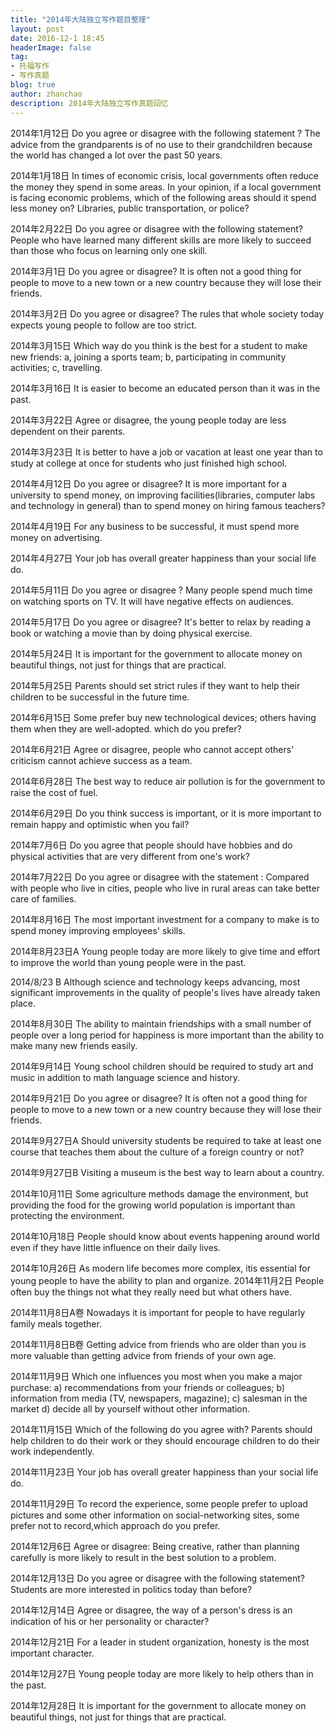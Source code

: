 ```yaml
---
title: "2014年大陆独立写作题目整理"
layout: post
date: 2016-12-1 18:45
headerImage: false
tag:
- 托福写作
- 写作真题
blog: true
author: zhanchao
description: 2014年大陆独立写作真题回忆
---
```

2014年1月12日     Do you agree or disagree with the following statement ? The advice from the grandparents is of no use to their grandchildren because the world has changed a lot over the past 50 years.

2014年1月18日     In times of economic crisis, local governments often reduce the money they spend in some areas. In your opinion, if a local government is facing economic problems, which of the following areas should it spend less money on? Libraries, public transportation, or police?

2014年2月22日     Do you agree or disagree with the following statement? People who have learned many different skills are more likely to succeed than those who focus on learning only one skill.

2014年3月1日     Do you agree or disagree? It is often not a good thing for people to move to a new town or a new country because they will lose their friends.

2014年3月2日     Do you agree or disagree? The rules that whole society today expects young people to follow are too strict.

2014年3月15日     Which way do you think is the best for a student to make new friends: a, joining a sports team; b, participating in community activities; c, travelling.

2014年3月16日     It is easier to become an educated person than it was in the past.   

2014年3月22日     Agree or disagree, the young people today are less dependent on their parents.

2014年3月23日     It is better to have a job or vacation at least one year than to study at college at once for students who just finished high school.

2014年4月12日     Do you agree or disagree? It is more important for a university to spend money, on improving facilities(libraries, computer labs and technology in general) than to spend money on hiring famous teachers?

2014年4月19日     For any business to be successful, it must spend more money on advertising.

2014年4月27日     Your job has overall greater happiness than your social life do.

2014年5月11日     Do you agree or disagree ? Many people spend much time on watching sports on TV. It will have negative effects on audiences.

2014年5月17日     Do you agree or disagree? It's better to relax by reading a book or watching a movie than by doing physical exercise.

2014年5月24日     It is important for the government to allocate money on beautiful things, not just for things that are practical.

2014年5月25日     Parents should set strict rules if they want to help their children to be successful in the future time.

2014年6月15日     Some prefer buy new technological devices; others having them when they are well-adopted. which do you prefer?

2014年6月21日     Agree or disagree, people who cannot accept others' criticism cannot achieve success as a team.

2014年6月28日     The best way to reduce air pollution is for the government to raise the cost of fuel.

2014年6月29日     Do you think success is important, or it is more important to remain happy and optimistic when you fail?

2014年7月6日     Do you agree that people should have hobbies and do physical activities that are very different from one's work?

2014年7月22日     Do you agree or disagree with the statement : Compared with people who live in cities, people who live in rural areas can take better care of families.

2014年8月16日     The most important investment for a company to make is to spend money improving employees' skills.

2014年8月23日A     Young people today are more likely to give time and effort to improve the world than young people were in the past.

2014/8/23 B     Although science and technology keeps advancing, most significant improvements in the quality of people's lives have already taken place.

2014年8月30日     The ability to maintain friendships with a small number of people over a long period for happiness is more important than the ability to make many new friends easily.

2014年9月14日     Young school children should be required to study art and music in addition to math language science and history.

2014年9月21日     Do you agree or disagree? It is often not a good thing for people to move to a new town or a new country because they will lose their friends.

2014年9月27日A     Should university students be required to take at least one course that teaches them about the culture of a foreign country or not?

2014年9月27日B     Visiting a museum is the best way to learn about a country.

2014年10月11日     Some agriculture methods damage the environment, but providing the food for the growing world population is important than protecting the environment.

2014年10月18日     People should know about events happening around world even if they have little influence on their daily lives.

2014年10月26日     As modern life becomes more complex, itis essential for young people to have the ability to plan and organize.
2014年11月2日     People often buy the things not what they really need but what others have.

2014年11月8日A卷     Nowadays it is important for people to have regularly family meals together.

2014年11月8日B卷     Getting advice from friends who are older than you is more valuable than getting advice from friends of your own age.

2014年11月9日     Which one influences you most when you make a major purchase: a) recommendations from your friends or colleagues; b) information from media (TV, newspapers, magazine); c) salesman in the market d) decide all by yourself without other information.

2014年11月15日     Which of the following do you agree with? Parents should help children to do their work or they should encourage children to do their work independently.

2014年11月23日     Your job has overall greater happiness than your social life do.

2014年11月29日     To record the experience, some people prefer to upload pictures and some other information on social-networking sites, some prefer not to record,which approach do you prefer. 

2014年12月6日     Agree or disagree: Being creative, rather than planning carefully is more likely to result in the best solution to a problem.

2014年12月13日     Do you agree or disagree with the following statement? Students are more interested in politics today than before?

2014年12月14日     Agree or disagree, the way of a person's dress is an indication of his or her personality or character?

2014年12月21日     For a leader in student organization, honesty is the most important character.

2014年12月27日     Young people today are more likely to help others than in the past.

2014年12月28日     It is important for the government to allocate money on beautiful things, not just for things that are practical.




